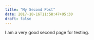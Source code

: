 ```yaml
---
title: "My Second Post"
date: 2017-10-16T11:58:47+05:30
draft: false
---
```


I am a very good second page for testing.
